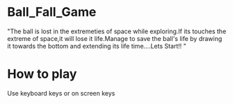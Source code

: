 # Ball_Fall_Game

"The ball is lost in the extremeties of space while exploring.If its touches the extreme of space,it will lose it life.Manage to save the ball's life by drawing it towards the bottom and extending its life time....Lets Start!! "

# How to play

Use keyboard keys or on screen keys
